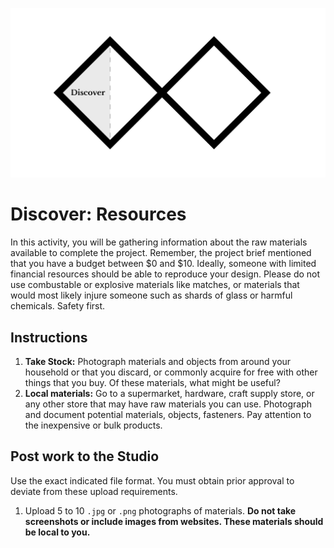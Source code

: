![Double Diamond Discover Phase graphic](/assets/dd-process-discover-1200px@2x.png)

# Discover: Resources

In this activity, you will be gathering information about the raw materials available to complete the project. Remember, the project brief mentioned that you have a budget between $0 and $10. Ideally, someone with limited financial resources should be able to reproduce your design. Please do not use combustable or explosive materials like matches, or materials that would most likely injure someone such as shards of glass or harmful chemicals. Safety first.

## Instructions

1. **Take Stock:** Photograph materials and objects from around your household or that you discard, or commonly acquire for free with other things that you buy. Of these materials, what might be useful?
2. **Local materials:** Go to a supermarket, hardware, craft supply store, or any other store that may have raw materials you can use. Photograph and document potential materials, objects, fasteners. Pay attention to the inexpensive or bulk products.

## Post work to the Studio

Use the exact indicated file format. You must obtain prior approval to deviate from these upload requirements.

1. Upload 5 to 10 `.jpg` or `.png` photographs of materials. **Do not take screenshots or include images from websites. These materials should be local to you.**